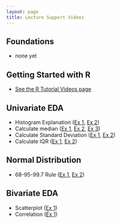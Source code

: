 ```yaml
---
layout: page
title: Lecture Support Videos
---
```


## Foundations
* none yet

## Getting Started with R
* [See the R Tutorial Videos page](VideosR.html)

## Univariate EDA
* Histogram Explanation ([Ex 1](http://youtu.be/sC7gjg9g3JU), [Ex 2](http://youtu.be/H9ITfdaX2ZQ))
* Calculate median ([Ex 1](http://youtu.be/0SYsi38XucI), [Ex 2](http://youtu.be/hTYTaOaQUcw?list=UUAjbU4EB30lTsJ2NSE5a7DQ), [Ex 3](http://youtu.be/9a8M_KfclBE))
* Calculate Standard Deviation ([Ex 1](http://youtu.be/qqOyy_NjflU), [Ex 2](http://youtu.be/atS4wX8I9H0))
* Calculate IQR ([Ex 1](http://youtu.be/R6VDj7pEG30), [Ex 2](http://youtu.be/F3WcEAW-M80?t=6m6s))

## Normal Distribution
* 68-95-99.7 Rule ([Ex 1](https://www.youtube.com/watch?v=cgxPcdPbujI), [Ex 2](https://www.youtube.com/watch?v=PJPXFOK8F8E))

## Bivariate EDA
* Scatterplot ([Ex 1](https://www.youtube.com/watch?v=yXmz922K9Ks))
* Correlation ([Ex 1](http://youtu.be/PtYVrF_WT3A?t=32s))
